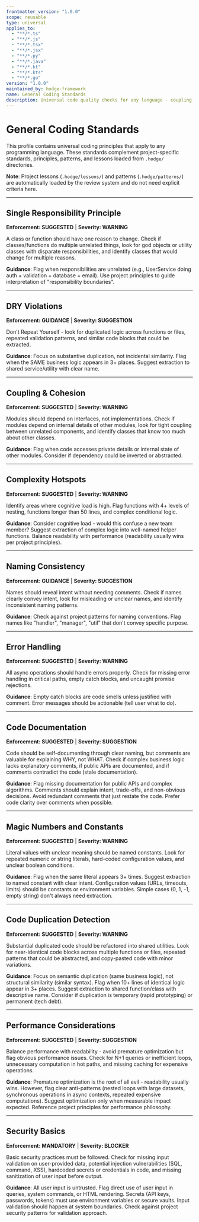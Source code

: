```yaml
---
frontmatter_version: "1.0.0"
scope: reusable
type: universal
applies_to:
  - "**/*.ts"
  - "**/*.js"
  - "**/*.tsx"
  - "**/*.jsx"
  - "**/*.py"
  - "**/*.java"
  - "**/*.kt"
  - "**/*.kts"
  - "**/*.go"
version: "1.0.0"
maintained_by: hodge-framework
name: General Coding Standards
description: Universal code quality checks for any language - coupling, SRP, DRY, complexity, naming, error handling
---
```


# General Coding Standards

This profile contains universal coding principles that apply to any programming language. These standards complement project-specific standards, principles, patterns, and lessons loaded from `.hodge/` directories.

**Note**: Project lessons (`.hodge/lessons/`) and patterns (`.hodge/patterns/`) are automatically loaded by the review system and do not need explicit criteria here.

---

## Single Responsibility Principle
**Enforcement: SUGGESTED** | **Severity: WARNING**

A class or function should have one reason to change. Check if classes/functions do multiple unrelated things, look for god objects or utility classes with disparate responsibilities, and identify classes that would change for multiple reasons.

**Guidance**: Flag when responsibilities are unrelated (e.g., UserService doing auth + validation + database + email). Use project principles to guide interpretation of "responsibility boundaries".

---

## DRY Violations
**Enforcement: GUIDANCE** | **Severity: SUGGESTION**

Don't Repeat Yourself - look for duplicated logic across functions or files, repeated validation patterns, and similar code blocks that could be extracted.

**Guidance**: Focus on substantive duplication, not incidental similarity. Flag when the SAME business logic appears in 3+ places. Suggest extraction to shared service/utility with clear name.

---

## Coupling & Cohesion
**Enforcement: SUGGESTED** | **Severity: WARNING**

Modules should depend on interfaces, not implementations. Check if modules depend on internal details of other modules, look for tight coupling between unrelated components, and identify classes that know too much about other classes.

**Guidance**: Flag when code accesses private details or internal state of other modules. Consider if dependency could be inverted or abstracted.

---

## Complexity Hotspots
**Enforcement: SUGGESTED** | **Severity: WARNING**

Identify areas where cognitive load is high. Flag functions with 4+ levels of nesting, functions longer than 50 lines, and complex conditional logic.

**Guidance**: Consider cognitive load - would this confuse a new team member? Suggest extraction of complex logic into well-named helper functions. Balance readability with performance (readability usually wins per project principles).

---

## Naming Consistency
**Enforcement: GUIDANCE** | **Severity: SUGGESTION**

Names should reveal intent without needing comments. Check if names clearly convey intent, look for misleading or unclear names, and identify inconsistent naming patterns.

**Guidance**: Check against project patterns for naming conventions. Flag names like "handler", "manager", "util" that don't convey specific purpose.

---

## Error Handling
**Enforcement: SUGGESTED** | **Severity: WARNING**

All async operations should handle errors properly. Check for missing error handling in critical paths, empty catch blocks, and uncaught promise rejections.

**Guidance**: Empty catch blocks are code smells unless justified with comment. Error messages should be actionable (tell user what to do).

---

## Code Documentation
**Enforcement: SUGGESTED** | **Severity: SUGGESTION**

Code should be self-documenting through clear naming, but comments are valuable for explaining WHY, not WHAT. Check if complex business logic lacks explanatory comments, if public APIs are documented, and if comments contradict the code (stale documentation).

**Guidance**: Flag missing documentation for public APIs and complex algorithms. Comments should explain intent, trade-offs, and non-obvious decisions. Avoid redundant comments that just restate the code. Prefer code clarity over comments when possible.

---

## Magic Numbers and Constants
**Enforcement: SUGGESTED** | **Severity: WARNING**

Literal values with unclear meaning should be named constants. Look for repeated numeric or string literals, hard-coded configuration values, and unclear boolean conditions.

**Guidance**: Flag when the same literal appears 3+ times. Suggest extraction to named constant with clear intent. Configuration values (URLs, timeouts, limits) should be constants or environment variables. Simple cases (0, 1, -1, empty string) don't always need extraction.

---

## Code Duplication Detection
**Enforcement: SUGGESTED** | **Severity: WARNING**

Substantial duplicated code should be refactored into shared utilities. Look for near-identical code blocks across multiple functions or files, repeated patterns that could be abstracted, and copy-pasted code with minor variations.

**Guidance**: Focus on semantic duplication (same business logic), not structural similarity (similar syntax). Flag when 10+ lines of identical logic appear in 3+ places. Suggest extraction to shared function/class with descriptive name. Consider if duplication is temporary (rapid prototyping) or permanent (tech debt).

---

## Performance Considerations
**Enforcement: SUGGESTED** | **Severity: SUGGESTION**

Balance performance with readability - avoid premature optimization but flag obvious performance issues. Check for N+1 queries or inefficient loops, unnecessary computation in hot paths, and missing caching for expensive operations.

**Guidance**: Premature optimization is the root of all evil - readability usually wins. However, flag clear anti-patterns (nested loops with large datasets, synchronous operations in async contexts, repeated expensive computations). Suggest optimization only when measurable impact expected. Reference project principles for performance philosophy.

---

## Security Basics
**Enforcement: MANDATORY** | **Severity: BLOCKER**

Basic security practices must be followed. Check for missing input validation on user-provided data, potential injection vulnerabilities (SQL, command, XSS), hardcoded secrets or credentials in code, and missing sanitization of user input before output.

**Guidance**: All user input is untrusted. Flag direct use of user input in queries, system commands, or HTML rendering. Secrets (API keys, passwords, tokens) must use environment variables or secure vaults. Input validation should happen at system boundaries. Check against project security patterns for validation approach.
